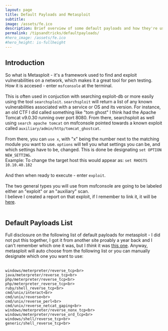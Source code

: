 ```yaml
---
layout: page
title: Default Payloads and Metasploit
subtitle: 
image: /assets/fe.ico
description: Brief overview of some default payloads and how they're used in Metasploit
permalink: /tipsandtricks/defaultpayloads/
#hero_image: /assets/fe.ico
#hero_height: is-fullheight
---
```


## Introduction
So what is Metasploit - it's a framework used to find and exploit vulnerabilities on a network, which makes it a great tool for pen testing.<br>
How it is accesed - enter `msfconsole` at the terminal.<br>
<br>
This is often used in conjuction with searching exploit-db or more easily using the tool `searchsploit`. `searchsploit` will return a list of any known vulnerabilities associated with a service  or OS and its version. For instance, an old CTF I did called something like "tom ghost" I think had the Apache Tomcat v9.0.30 running over port 8080. From there, searchsploit as well using `search apache tomcat` on msfconsole pointed towards a known exploit called `auxiliary/admin/http/tomcat_ghostcat`.<br><br>
From there, you can `use x`, with "x" being the number next to the matching module you want to use. `options` will tell you what settings you can be, and which settings have to be, changed. This is done be designating `set OPTION NEW_SETTING`.<br>
Example: To change the target host this would appear as: `set RHOSTS 10.10.40.182`<br><br>
And then when ready to execute - enter `exploit`.
<br><br>
The two general types you will use from msfconsole are going to be labeled either an "exploit" or an "auxiliary" scan.<br>
I believe I created a report on that exploit, if I remember to link it, it will be [here](/thm/2022/04/18/TomGhost.html).
<br><br>

## Default Payloads List
Full disclosure on the following list of default payloads for metasploit - I did not put this together, I got it from another site proably a year back and I can't remember which one it was, but I _think_ it was [this one](https://docs.rapid7.com/metasploit/working-with-payloads/). Anyway, metasploit will auto choose from the following list or you can manually designate which one you want to use:<br><br>
```
windows/meterpreter/reverse_tcp<br>
java/meterpreter/reverse_tcp<br>
php/meterpreter/reverse_tcp<br>
php/meterpreter_reverse_tcp<br>
ruby/shell_reverse_tcp<br>
cmd/unix/interact<br>
cmd/unix/reverse<br>
cmd/unix/reverse_perl<br>
cmd/unix/reverse_netcat_gaping<br>
windows/meterpreter/reverse_nonx_tcp<br>
windows/meterpreter/reverse_ord_tcp<br>
windows/shell/reverse_tcp<br>
generic/shell_reverse_tcp<br>
```
<br>
